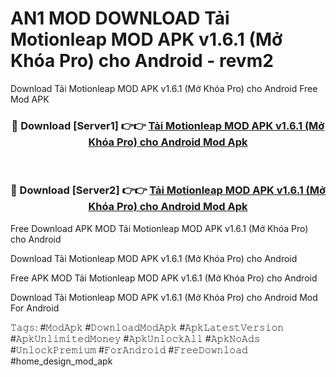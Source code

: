 # AN1 MOD DOWNLOAD Tải Motionleap MOD APK v1.6.1 (Mở Khóa Pro) cho Android - revm2
Download Tải Motionleap MOD APK v1.6.1 (Mở Khóa Pro) cho Android Free Mod APK

<div align="center">
<h3>🔴 Download [Server1] 👉👉 <a href="https://apk-comot.site?title=Tải_Motionleap_MOD_APK_v1.6.1_(Mở_Khóa_Pro)_cho_Android">Tải Motionleap MOD APK v1.6.1 (Mở Khóa Pro) cho Android Mod Apk</a></h3><br>

<h3>🔴 Download [Server2] 👉👉 <a href="https://apk-comot.site?title=Tải_Motionleap_MOD_APK_v1.6.1_(Mở_Khóa_Pro)_cho_Android">Tải Motionleap MOD APK v1.6.1 (Mở Khóa Pro) cho Android Mod Apk</a></h3>
</div>


Free Download APK MOD Tải Motionleap MOD APK v1.6.1 (Mở Khóa Pro) cho Android

Download Tải Motionleap MOD APK v1.6.1 (Mở Khóa Pro) cho Android 

Free APK MOD Tải Motionleap MOD APK v1.6.1 (Mở Khóa Pro) cho Android 

Download Tải Motionleap MOD APK v1.6.1 (Mở Khóa Pro) cho Android Mod For Android

𝚃𝚊𝚐𝚜: #𝙼𝚘𝚍𝙰𝚙𝚔 #𝙳𝚘𝚠𝚗𝚕𝚘𝚊𝚍𝙼𝚘𝚍𝙰𝚙𝚔 #𝙰𝚙𝚔𝙻𝚊𝚝𝚎𝚜𝚝𝚅𝚎𝚛𝚜𝚒𝚘𝚗 #𝙰𝚙𝚔𝚄𝚗𝚕𝚒𝚖𝚒𝚝𝚎𝚍𝙼𝚘𝚗𝚎𝚢 #𝙰𝚙𝚔𝚄𝚗𝚕𝚘𝚌𝚔𝙰𝚕𝚕 #𝙰𝚙𝚔𝙽𝚘𝙰𝚍𝚜 #𝚄𝚗𝚕𝚘𝚌𝚔𝙿𝚛𝚎𝚖𝚒𝚞𝚖 #𝙵𝚘𝚛𝙰𝚗𝚍𝚛𝚘𝚒𝚍 #𝙵𝚛𝚎𝚎𝙳𝚘𝚠𝚗𝚕𝚘𝚊𝚍 #home_design_mod_apk